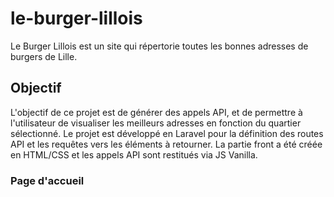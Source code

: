 # le-burger-lillois

Le Burger Lillois est un site qui répertorie toutes les bonnes adresses de burgers de Lille. 

## Objectif 
L'objectif de ce projet est de générer des appels API, et de permettre à l'utilisateur de visualiser les meilleurs adresses en fonction du quartier sélectionné. 
Le projet est développé en Laravel pour la définition des routes API et les requêtes vers les éléments à retourner.
La partie front a été créée en HTML/CSS et les appels API sont restitués via JS Vanilla.

### Page d'accueil 
